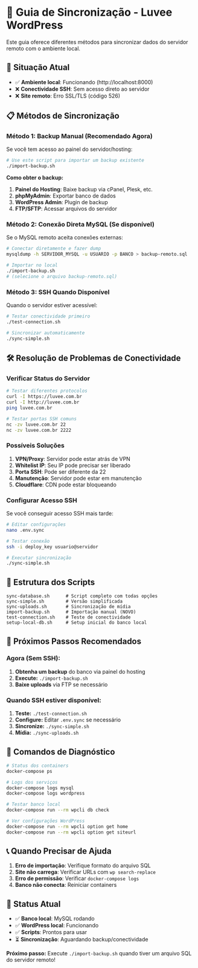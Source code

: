 # 🔄 Guia de Sincronização - Luvee WordPress

Este guia oferece diferentes métodos para sincronizar dados do servidor remoto com o ambiente local.

## 🚨 Situação Atual

- ✅ **Ambiente local**: Funcionando (http://localhost:8000)
- ❌ **Conectividade SSH**: Sem acesso direto ao servidor
- ❌ **Site remoto**: Erro SSL/TLS (código 526)

## 📋 Métodos de Sincronização

### Método 1: Backup Manual (Recomendado Agora)

Se você tem acesso ao painel do servidor/hosting:

```bash
# Use este script para importar um backup existente
./import-backup.sh
```

**Como obter o backup:**
1. **Painel do Hosting**: Baixe backup via cPanel, Plesk, etc.
2. **phpMyAdmin**: Exportar banco de dados
3. **WordPress Admin**: Plugin de backup
4. **FTP/SFTP**: Acessar arquivos do servidor

### Método 2: Conexão Direta MySQL (Se disponível)

Se o MySQL remoto aceita conexões externas:

```bash
# Conectar diretamente e fazer dump
mysqldump -h SERVIDOR_MYSQL -u USUARIO -p BANCO > backup-remoto.sql

# Importar no local
./import-backup.sh
# (selecione o arquivo backup-remoto.sql)
```

### Método 3: SSH Quando Disponível

Quando o servidor estiver acessível:

```bash
# Testar conectividade primeiro
./test-connection.sh

# Sincronizar automaticamente
./sync-simple.sh
```

## 🛠️ Resolução de Problemas de Conectividade

### Verificar Status do Servidor

```bash
# Testar diferentes protocolos
curl -I https://luvee.com.br
curl -I http://luvee.com.br
ping luvee.com.br

# Testar portas SSH comuns
nc -zv luvee.com.br 22
nc -zv luvee.com.br 2222
```

### Possíveis Soluções

1. **VPN/Proxy**: Servidor pode estar atrás de VPN
2. **Whitelist IP**: Seu IP pode precisar ser liberado
3. **Porta SSH**: Pode ser diferente da 22
4. **Manutenção**: Servidor pode estar em manutenção
5. **Cloudflare**: CDN pode estar bloqueando

### Configurar Acesso SSH

Se você conseguir acesso SSH mais tarde:

```bash
# Editar configurações
nano .env.sync

# Testar conexão
ssh -i deploy_key usuario@servidor

# Executar sincronização
./sync-simple.sh
```

## 📁 Estrutura dos Scripts

```
sync-database.sh      # Script completo com todas opções
sync-simple.sh        # Versão simplificada
sync-uploads.sh       # Sincronização de mídia
import-backup.sh      # Importação manual (NOVO)
test-connection.sh    # Teste de conectividade
setup-local-db.sh     # Setup inicial do banco local
```

## 🎯 Próximos Passos Recomendados

### Agora (Sem SSH):
1. **Obtenha um backup** do banco via painel do hosting
2. **Execute:** `./import-backup.sh`
3. **Baixe uploads** via FTP se necessário

### Quando SSH estiver disponível:
1. **Teste:** `./test-connection.sh`
2. **Configure:** Editar `.env.sync` se necessário
3. **Sincronize:** `./sync-simple.sh`
4. **Mídia:** `./sync-uploads.sh`

## 🔧 Comandos de Diagnóstico

```bash
# Status dos containers
docker-compose ps

# Logs dos serviços
docker-compose logs mysql
docker-compose logs wordpress

# Testar banco local
docker-compose run --rm wpcli db check

# Ver configurações WordPress
docker-compose run --rm wpcli option get home
docker-compose run --rm wpcli option get siteurl
```

## 📞 Quando Precisar de Ajuda

1. **Erro de importação**: Verifique formato do arquivo SQL
2. **Site não carrega**: Verificar URLs com `wp search-replace`
3. **Erro de permissão**: Verificar `docker-compose logs`
4. **Banco não conecta**: Reiniciar containers

## 🎉 Status Atual

- ✅ **Banco local**: MySQL rodando
- ✅ **WordPress local**: Funcionando
- ✅ **Scripts**: Prontos para usar
- ⏳ **Sincronização**: Aguardando backup/conectividade

**Próximo passo:** Execute `./import-backup.sh` quando tiver um arquivo SQL do servidor remoto!